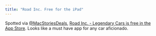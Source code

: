 ```yaml
---
title: "Road Inc. Free for the iPad"
---
```

<p>Spotted via <a href="https://twitter.com/MacStoriesDeals/status/373093843060948992">@MacStoriesDeals</a>, <a href="https://itunes.apple.com/ca/app/road-inc.-legendary-cars/id458600673?mt=8&uo=4&at=10l4Ki" target="itunes_store">Road Inc. - Legendary Cars is free in the App Store</a>. Looks like a must have app for any car aficionado.</p>
